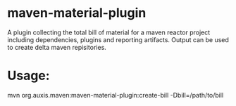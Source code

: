 # maven-material-plugin
A plugin collecting the total bill of material for a maven reactor project including dependencies, plugins and reporting artifacts.
Output can be used to create delta maven repisitories.

# Usage:
mvn org.auxis.maven:maven-material-plugin:create-bill -Dbill=/path/to/bill
